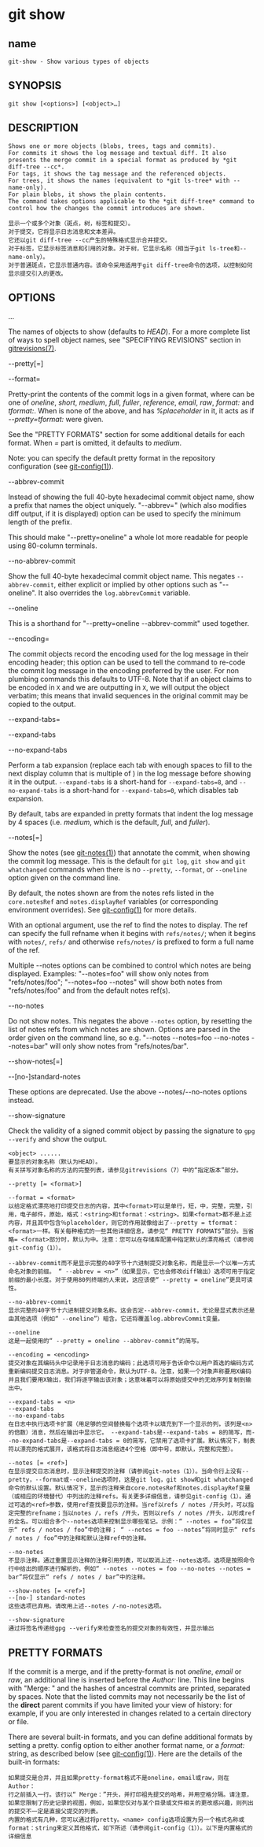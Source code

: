 # git show

## name

```text
git-show - Show various types of objects
```

## SYNOPSIS

```text
git show [<options>] [<object>…]
```

## DESCRIPTION

```
Shows one or more objects (blobs, trees, tags and commits).
For commits it shows the log message and textual diff. It also presents the merge commit in a special format as produced by *git diff-tree --cc*.
For tags, it shows the tag message and the referenced objects.
For trees, it shows the names (equivalent to *git ls-tree* with --name-only).
For plain blobs, it shows the plain contents.
The command takes options applicable to the *git diff-tree* command to control how the changes the commit introduces are shown.
```

```
显示一个或多个对象（斑点，树，标签和提交）。
对于提交，它将显示日志消息和文本差异。
它还以git diff-tree --cc产生的特殊格式显示合并提交。
对于标签，它显示标签消息和引用的对象。对于树，它显示名称（相当于git ls-tree和--name-only）。
对于普通斑点，它显示普通内容。该命令采用适用于git diff-tree命令的选项，以控制如何显示提交引入的更改。
```

## OPTIONS

<object>…

The names of objects to show (defaults to *HEAD*). For a more complete list of ways to spell object names, see "SPECIFYING REVISIONS" section in [gitrevisions(7)](gitrevisions.html).

--pretty[=<format>]

--format=<format>

Pretty-print the contents of the commit logs in a given format, where *<format>* can be one of *oneline*, *short*, *medium*, *full*, *fuller*, *reference*, *email*, *raw*, *format:<string>* and *tformat:<string>*. When *<format>* is none of the above, and has *%placeholder* in it, it acts as if *--pretty=tformat:<format>* were given.

See the "PRETTY FORMATS" section for some additional details for each format. When *=<format>* part is omitted, it defaults to *medium*.

Note: you can specify the default pretty format in the repository configuration (see [git-config(1)](git-config.html)).

--abbrev-commit

Instead of showing the full 40-byte hexadecimal commit object name, show a prefix that names the object uniquely. "--abbrev=<n>" (which also modifies diff output, if it is displayed) option can be used to specify the minimum length of the prefix.

This should make "--pretty=oneline" a whole lot more readable for people using 80-column terminals.

--no-abbrev-commit

Show the full 40-byte hexadecimal commit object name. This negates `--abbrev-commit`, either explicit or implied by other options such as "--oneline". It also overrides the `log.abbrevCommit` variable.

--oneline

This is a shorthand for "--pretty=oneline --abbrev-commit" used together.

--encoding=<encoding>

The commit objects record the encoding used for the log message in their encoding header; this option can be used to tell the command to re-code the commit log message in the encoding preferred by the user. For non plumbing commands this defaults to UTF-8. Note that if an object claims to be encoded in `X` and we are outputting in `X`, we will output the object verbatim; this means that invalid sequences in the original commit may be copied to the output.

--expand-tabs=<n>

--expand-tabs

--no-expand-tabs

Perform a tab expansion (replace each tab with enough spaces to fill to the next display column that is multiple of *<n>*) in the log message before showing it in the output. `--expand-tabs` is a short-hand for `--expand-tabs=8`, and `--no-expand-tabs` is a short-hand for `--expand-tabs=0`, which disables tab expansion.

By default, tabs are expanded in pretty formats that indent the log message by 4 spaces (i.e. *medium*, which is the default, *full*, and *fuller*).

--notes[=<ref>]

Show the notes (see [git-notes(1)](git-notes.html)) that annotate the commit, when showing the commit log message. This is the default for `git log`, `git show` and `git whatchanged` commands when there is no `--pretty`, `--format`, or `--oneline` option given on the command line.

By default, the notes shown are from the notes refs listed in the `core.notesRef` and `notes.displayRef` variables (or corresponding environment overrides). See [git-config(1)](git-config.html) for more details.

With an optional *<ref>* argument, use the ref to find the notes to display. The ref can specify the full refname when it begins with `refs/notes/`; when it begins with `notes/`, `refs/` and otherwise `refs/notes/` is prefixed to form a full name of the ref.

Multiple --notes options can be combined to control which notes are being displayed. Examples: "--notes=foo" will show only notes from "refs/notes/foo"; "--notes=foo --notes" will show both notes from "refs/notes/foo" and from the default notes ref(s).

--no-notes

Do not show notes. This negates the above `--notes` option, by resetting the list of notes refs from which notes are shown. Options are parsed in the order given on the command line, so e.g. "--notes --notes=foo --no-notes --notes=bar" will only show notes from "refs/notes/bar".

--show-notes[=<ref>]

--[no-]standard-notes

These options are deprecated. Use the above --notes/--no-notes options instead.

--show-signature

Check the validity of a signed commit object by passing the signature to `gpg --verify` and show the output.

```
<object> ......
要显示的对象名称（默认为HEAD）。
有关拼写对象名称的方法的完整列表，请参见gitrevisions（7）中的“指定版本”部分。 

--pretty [= <format>] 

--format = <format>
以给定格式漂亮地打印提交日志的内容，其中<format>可以是单行，短，中，完整，完整，引用，电子邮件，原始，格式：<string>和tformat：<string>。如果<format>都不是上述内容，并且其中包含％placeholder，则它的作用就像给出了--pretty = tformat：<format>一样。有关每种格式的一些其他详细信息，请参见“ PRETTY FORMATS”部分。当省略= <format>部分时，默认为中。注意：您可以在存储库配置中指定默认的漂亮格式（请参阅git-config（1））。 

--abbrev-commit而不是显示完整的40字节十六进制提交对象名称，而是显示一个以唯一方式命名对象的前缀。 “ --abbrev = <n>”（如果显示，它也会修改diff输出）选项可用于指定前缀的最小长度。对于使用80列终端的人来说，这应该使“ --pretty = oneline”更具可读性。 

--no-abbrev-commit
显示完整的40字节十六进制提交对象名称。这会否定--abbrev-commit，无论是显式表示还是由其他选项（例如“ --oneline”）暗含。它还将覆盖log.abbrevCommit变量。 

--oneline
这是一起使用的“ --pretty = oneline --abbrev-commit”的简写。 

--encoding = <encoding>
提交对象在其编码头中记录用于日志消息的编码；此选项可用于告诉命令以用户首选的编码方式重新编码提交日志消息。对于非管道命令，默认为UTF-8。注意，如果一个对象声称要用X编码并且我们要用X输出，我们将逐字输出该对象；这意味着可以将原始提交中的无效序列复制到输出中。 

--expand-tabs = <n> 
--expand-tabs 
--no-expand-tabs
在日志中执行选项卡扩展（用足够的空间替换每个选项卡以填充到下一个显示的列，该列是<n>的倍数）消息，然后在输出中显示它。 --expand-tabs是--expand-tabs = 8的简写，而--no-expand-tabs是--expand-tabs = 0的简写，它禁用了选项卡扩展。默认情况下，制表符以漂亮的格式展开，该格式将日志消息缩进4个空格（即中号，即默认，完整和完整）。 

--notes [= <ref>]
在显示提交日志消息时，显示注释提交的注释（请参阅git-notes（1））。当命令行上没有--pretty，--format或--oneline选项时，这是git log，git show和git whatchanged命令的默认设置。默认情况下，显示的注释来自core.notesRef和notes.displayRef变量（或相应的环境替代）中列出的注释refs。有关更多详细信息，请参见git-config（1）。通过可选的<ref>参数，使用ref查找要显示的注释。当ref以refs / notes /开头时，可以指定完整的refname；当以notes /，refs /开头，否则以refs / notes /开头，以形成ref的全名。可以组合多个--notes选项来控制显示哪些笔记。示例：“ --notes = foo”将仅显示“ refs / notes / foo”中的注释； “ --notes = foo --notes”将同时显示“ refs / notes / foo”中的注释和默认注释ref中的注释。 

--no-notes
不显示注释。通过重置显示注释的注释引用列表，可以取消上述--notes选项。选项是按照命令行中给出的顺序进行解析的，例如“ --notes --notes = foo --no-notes --notes = bar”将仅显示“ refs / notes / bar”中的注释。 

--show-notes [= <ref>]
--[no-] standard-notes
这些选项已弃用。请改用上述--notes /-no-notes选项。 

--show-signature
通过将签名传递给gpg --verify来检查签名的提交对象的有效性，并显示输出
```

## PRETTY FORMATS

If the commit is a merge, and if the pretty-format is not *oneline*, *email* or *raw*, an additional line is inserted before the *Author:* line. This line begins with "Merge: " and the hashes of ancestral commits are printed, separated by spaces. Note that the listed commits may not necessarily be the list of the **direct** parent commits if you have limited your view of history: for example, if you are only interested in changes related to a certain directory or file.

There are several built-in formats, and you can define additional formats by setting a pretty.<name> config option to either another format name, or a *format:* string, as described below (see [git-config(1)](git-config.html)). Here are the details of the built-in formats:

```
如果提交是合并，并且如果pretty-format格式不是oneline，email或raw，则在Author：
行之前插入一行。该行以“ Merge：”开头，并打印祖先提交的哈希，并用空格分隔。请注意，如果您限制了历史记录的视图，例如，如果您仅对与某个目录或文件相关的更改感兴趣，则列出的提交不一定是直接父提交的列表。
内置的格式有几种，您可以通过将pretty。<name> config选项设置为另一个格式名称或format：string来定义其他格式，如下所述（请参阅git-config（1））。以下是内置格式的详细信息
```

